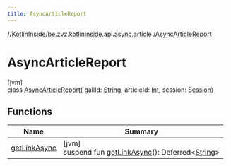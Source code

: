 ```yaml
---
title: AsyncArticleReport
---
```

//[KotlinInside](../../../index.html)/[be.zvz.kotlininside.api.async.article](../index.html)
/[AsyncArticleReport](index.html)

# AsyncArticleReport

[jvm]\
class [AsyncArticleReport](index.html)(
gallId: [String](https://kotlinlang.org/api/latest/jvm/stdlib/kotlin/-string/index.html),
articleId: [Int](https://kotlinlang.org/api/latest/jvm/stdlib/kotlin/-int/index.html),
session: [Session](../../be.zvz.kotlininside.session/-session/index.html))

## Functions

| Name | Summary |
|---|---|
| [getLinkAsync](get-link-async.html) | [jvm]<br>suspend fun [getLinkAsync](get-link-async.html)(): Deferred&lt;[String](https://kotlinlang.org/api/latest/jvm/stdlib/kotlin/-string/index.html)&gt; |

